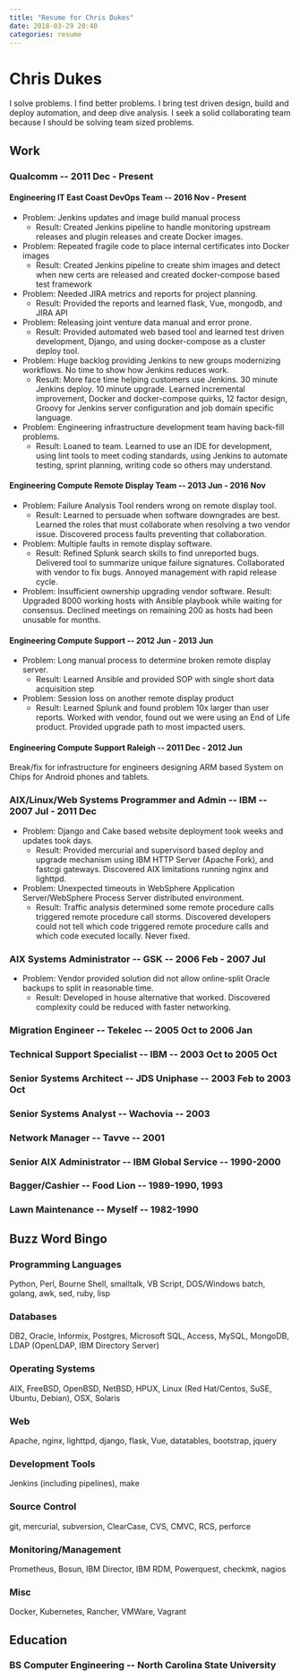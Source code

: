 ```yaml
---
title: "Resume for Chris Dukes"
date: 2018-03-29 20:40
categories: resume
---
```

# Chris Dukes

I solve problems.  I find better problems.  I bring test driven design, build and deploy automation, and deep dive analysis.  I seek a solid collaborating team because I should be solving team sized problems.

## Work

### Qualcomm -- 2011 Dec - Present

#### Engineering IT East Coast DevOps Team -- 2016 Nov - Present

* Problem: Jenkins updates and image build manual process
  * Result: Created Jenkins pipeline to handle monitoring upstream releases and plugin releases and create Docker images.
* Problem: Repeated fragile code to place internal certificates into Docker images
  * Result: Created Jenkins pipeline to create shim images and detect when new certs are released and created docker-compose based test framework
* Problem:  Needed JIRA metrics and reports for project planning.
  * Result:  Provided the reports and learned flask, Vue, mongodb, and JIRA API
* Problem:  Releasing joint venture data manual and error prone.
  * Result:  Provided automated web based tool and learned test driven development, Django, and using docker-compose as a cluster deploy tool.
* Problem:  Huge backlog providing Jenkins to new groups modernizing workflows.  No time to show how Jenkins reduces work.
  * Result: More face time helping customers use Jenkins.  30 minute Jenkins deploy.  10 minute upgrade.  Learned incremental improvement, Docker and docker-compose quirks, 12 factor design, Groovy for Jenkins server configuration and job domain specific language.
* Problem:  Engineering infrastructure development team having back-fill problems.
  * Result: Loaned to team.  Learned to use an IDE for development, using lint tools to meet coding standards, using Jenkins to automate testing, sprint planning, writing code so others may understand.

#### Engineering Compute Remote Display Team -- 2013 Jun - 2016 Nov

* Problem:  Failure Analysis Tool renders wrong on remote display tool.
  * Result:  Learned to persuade when software downgrades are best.  Learned the roles that must collaborate when resolving a two vendor issue.  Discovered process faults preventing that collaboration.
* Problem:  Multiple faults in remote display software.
  * Result: Refined Splunk search skills to find unreported bugs.  Delivered tool to summarize unique failure signatures.  Collaborated with vendor to fix bugs.  Annoyed management with rapid release cycle.
* Problem:  Insufficient ownership upgrading vendor software.
  Result:  Upgraded 8000 working hosts with Ansible playbook while waiting for consensus.  Declined meetings on remaining 200 as hosts had been unusable for months.

#### Engineering Compute Support -- 2012 Jun - 2013 Jun

* Problem:  Long manual process to determine broken remote display server.
  * Result: Learned Ansible and provided SOP with single short data acquisition step
* Problem:  Session loss on another remote display product
  * Result:  Learned Splunk and found problem 10x larger than user reports.  Worked with vendor, found out we were using an End of Life product.  Provided upgrade path to most impacted users.

#### Engineering Compute Support Raleigh -- 2011 Dec - 2012 Jun

Break/fix for infrastructure for engineers designing ARM based System on Chips for Android phones and tablets.

### AIX/Linux/Web Systems Programmer and Admin -- IBM -- 2007 Jul - 2011 Dec

* Problem: Django and Cake based website deployment took weeks and updates took days.
  * Result:  Provided mercurial and supervisord based deploy and upgrade mechanism using IBM HTTP Server (Apache Fork), and fastcgi gateways.  Discovered AIX limitations running nginx and lighttpd.
* Problem:  Unexpected timeouts in WebSphere Application Server/WebSphere Process Server distributed environment.
  * Result:  Traffic analysis determined some remote procedure calls triggered remote procedure call storms.  Discovered developers could not tell which code triggered remote procedure calls and which code executed locally.  Never fixed.

### AIX Systems Administrator -- GSK -- 2006 Feb - 2007 Jul

* Problem:  Vendor provided solution did not allow online-split Oracle backups to split in reasonable time.
  * Result:  Developed in house alternative that worked.  Discovered complexity could be reduced with faster networking.

### Migration Engineer -- Tekelec -- 2005 Oct to 2006 Jan

### Technical Support Specialist -- IBM -- 2003 Oct to 2005 Oct

### Senior Systems Architect -- JDS Uniphase -- 2003 Feb to 2003 Oct

### Senior Systems Analyst -- Wachovia -- 2003

### Network Manager -- Tavve -- 2001

### Senior AIX Administrator -- IBM Global Service -- 1990-2000

### Bagger/Cashier -- Food Lion -- 1989-1990, 1993

### Lawn Maintenance -- Myself -- 1982-1990

## Buzz Word Bingo

### Programming Languages

Python, Perl, Bourne Shell, smalltalk, VB Script, DOS/Windows batch, golang, awk, sed, ruby, lisp

### Databases

DB2, Oracle, Informix, Postgres, Microsoft SQL, Access, MySQL, MongoDB, LDAP (OpenLDAP, IBM Directory Server)

### Operating Systems

AIX, FreeBSD, OpenBSD, NetBSD, HPUX, Linux (Red Hat/Centos, SuSE, Ubuntu, Debian), OSX, Solaris

### Web

Apache, nginx, lighttpd, django, flask, Vue, datatables, bootstrap, jquery

### Development Tools

Jenkins (including pipelines), make

### Source Control

git, mercurial, subversion, ClearCase, CVS, CMVC, RCS, perforce

### Monitoring/Management

Prometheus, Bosun, IBM Director, IBM RDM, Powerquest, checkmk, nagios

### Misc

Docker, Kubernetes, Rancher, VMWare, Vagrant

## Education

### BS Computer Engineering -- North Carolina State University
